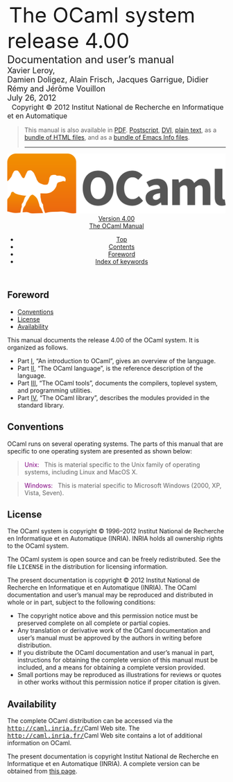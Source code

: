 <!-- ((! set title Manual !)) ((! set documentation !)) ((! set manual !)) ((! set nobreadcrumb !)) -->
<div class="manual content"><ul class="part_menu"></ul>


<div class="center">
&nbsp;<font size="7">The OCaml system<br>
 release 4.00<br>
</font><font size="5">Documentation and user’s manual<br>
</font><font size="4">Xavier Leroy,<br>
 Damien Doligez, Alain Frisch, Jacques Garrigue, Didier Rémy and Jérôme Vouillon<br>
 July&nbsp;26, 2012<br>
 &nbsp;
</font><font size="3">Copyright © 2012 Institut National de
Recherche en Informatique et en Automatique
</font></div><blockquote class="quote">

This manual is also available in
<a href="http://caml.inria.fr/distrib/ocaml-4.00/ocaml-4.00-refman.pdf">PDF</a>.
<a href="http://caml.inria.fr/distrib/ocaml-4.00/ocaml-4.00-refman.ps.gz">Postscript</a>,
<a href="http://caml.inria.fr/distrib/ocaml-4.00/ocaml-4.00-refman.dvi.gz">DVI</a>,
<a href="http://caml.inria.fr/distrib/ocaml-4.00/ocaml-4.00-refman.txt">plain text</a>,
as a
<a href="http://caml.inria.fr/distrib/ocaml-4.00/ocaml-4.00-refman.html.tar.gz">bundle of HTML files</a>,
and as a
<a href="http://caml.inria.fr/distrib/ocaml-4.00/ocaml-4.00-refman.info.tar.gz">bundle of Emacs Info files</a>.
<hr size="2">
</blockquote><header><nav class="toc brand"><a class="brand" href="https://ocaml.org/"><img src="colour-logo-gray.svg" class="svg" alt="OCaml"></a></nav><nav class="toc"><div class="toc_version"><a href="/docs" id="version-select">Version 4.00</a></div><div class="toc_title"><a href="#">The OCaml Manual</a></div><ul><li class="top"><a href="#">Top</a></li>
<li><a href="manual001.html#start-section">Contents</a>
</li><li><a href="manual002.html#start-section">Foreword</a>
</li><li class="top"><a href="manual044.html#start-section">Index of keywords</a></li></ul></nav></header><a id="start-section"></a><section id="section">




<h1 class="chapter">Foreword</h1><ul>
<li><a href="manual002.html#toc1">Conventions</a>
</li><li><a href="manual002.html#toc2">License</a>
</li><li><a href="manual002.html#toc3">Availability</a>
</li></ul>
<p>This manual documents the release 4.00 of the OCaml
system. It is organized as follows.
</p><ul class="itemize"><li class="li-itemize">
Part&nbsp;<a href="index.html#p:tutorials">I</a>, “An introduction to OCaml”,
gives an overview of the language.
</li><li class="li-itemize">Part&nbsp;<a href="index.html#p:refman">II</a>, “The OCaml language”, is the
reference description of the language.
</li><li class="li-itemize">Part&nbsp;<a href="index.html#p:commands">III</a>, “The OCaml tools”, documents
the compilers, toplevel system, and programming utilities.
</li><li class="li-itemize">Part&nbsp;<a href="index.html#p:library">IV</a>, “The OCaml library”, describes the
modules provided in the standard library.

</li></ul><h2 class="section"><a name="toc1"></a>Conventions</h2><p>OCaml runs on several operating systems. The parts of
this manual that are specific to one operating system are presented as
shown below:</p><blockquote class="quote"><font color="purple">Unix:</font>&nbsp;&nbsp; This is material specific to the Unix family of operating
systems, including Linux and MacOS&nbsp;X.
</blockquote><blockquote class="quote"><font color="purple">Windows:</font>&nbsp;&nbsp; This is material specific to Microsoft Windows (2000,
XP, Vista, Seven).
</blockquote><h2 class="section"><a name="toc2"></a>License</h2><p>The OCaml system is copyright © 1996–2012
Institut National de Recherche en Informatique et en
Automatique (INRIA).
INRIA holds all ownership rights to the OCaml system.</p><p>The OCaml system is open source and can be freely
redistributed. See the file <tt>LICENSE</tt> in the distribution for
licensing information.</p><p>The present documentation is copyright © 2012
Institut National de Recherche en Informatique et en
Automatique (INRIA). The OCaml documentation and user’s
manual may be reproduced and distributed in whole or
in part, subject to the following conditions:
</p><ul class="itemize"><li class="li-itemize">
The copyright notice above and this permission notice must be
preserved complete on all complete or partial copies.
</li><li class="li-itemize">Any translation or derivative work of the OCaml
documentation and user’s manual must be approved by the authors in
writing before distribution.
</li><li class="li-itemize">If you distribute the OCaml
documentation and user’s manual in part, instructions for obtaining
the complete version of this manual must be included, and a
means for obtaining a complete version provided.
</li><li class="li-itemize">Small portions may be reproduced as illustrations for reviews or
quotes in other works without this permission notice if proper
citation is given.
</li></ul><h2 class="section"><a name="toc3"></a>Availability</h2><p>
The complete OCaml distribution can be accessed via the
<tt><a href="http://caml.inria.fr/">http://caml.inria.fr/</a></tt>Caml Web site.
The <tt><a href="http://caml.inria.fr/">http://caml.inria.fr/</a></tt>Caml Web site
contains a lot of additional information on OCaml.

</p>





</section><div class="copyright">The present documentation is copyright Institut National de Recherche en Informatique et en Automatique (INRIA). A complete version can be obtained from <a href="http://caml.inria.fr/pub/docs/manual-ocaml/">this page</a>.</div></div>